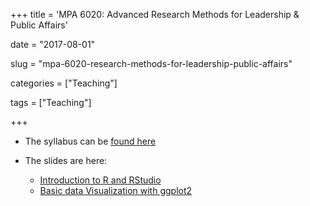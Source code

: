 +++
title = 'MPA 6020: Advanced Research Methods for Leadership & Public Affairs'

date = "2017-08-01"

slug =  "mpa-6020-research-methods-for-leadership-public-affairs"

categories = ["Teaching"]

tags = ["Teaching"]

+++

- The syllabus can be [found here](https://aniruhil.org/teaching/mpa2/syllabus.pdf)

- The slides are here:
  - [Introduction to R and RStudio](https://aniruhil.org/teaching/mpa2/module01.html) 
  - [Basic data Visualization with ggplot2](https://aniruhil.org/teaching/mpa2/module02.html) 


